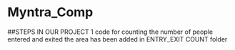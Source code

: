 # Myntra_Comp
##STEPS IN OUR PROJECT
1 code for counting the number of people entered and exited the area has been added in ENTRY_EXIT COUNT folder